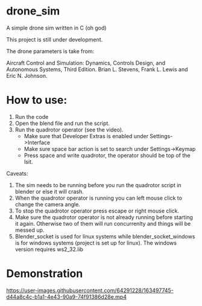 # drone_sim
A simple drone sim written in C (oh god)

This project is still under development.

The drone parameters is take from:

Aircraft Control and Simulation: Dynamics, Controls Design, and Autonomous Systems, Third Edition. Brian L. Stevens, Frank L. Lewis and Eric N. Johnson.

# How to use:

1. Run the code
2. Open the blend file and run the script.
3. Run the quadrotor operator (see the video).
   - Make sure that Developer Extras is enabled under Settings->Interface
   - Make sure space bar action is set to search under Settings->Keymap
   - Press space and write quadrotor, the operator should be top of the lsit.
		
		
Caveats:

1. The sim needs to be running before you run the quadrotor script in blender or else it will crash.
2. When the quadrotor operator is running you can left mouse click to change the camera angle.
3. To stop the quadrotor operator press escape or right mouse click.
4. Make sure the quadrotor operator is not already running before starting it again. Otherwise two of them will run concurrenlty and things will be messed up.
5. Blender_socket is used for linux systems while blender_socket_windows is for windows systems (project is set up for linux). The windows version requires ws2_32.lib

# Demonstration

https://user-images.githubusercontent.com/64291228/163497745-d44a8c4c-b1a1-4e43-90a9-74f91386d28e.mp4

